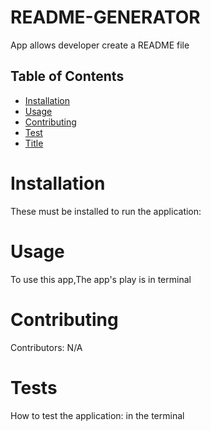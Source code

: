 # README-GENERATOR
App allows developer create a README file 
## Table of Contents
* [Installation](#Installation)
* [Usage](#Usage)
* [Contributing](#Contributing)
* [Test](#Tests)
* [Title](#Title)
# Installation                
These must be installed to run the application: 
# Usage             
To use this app,The app's play is in terminal 
# Contributing 
Contributors: N/A
# Tests
How to test the application: in the terminal
